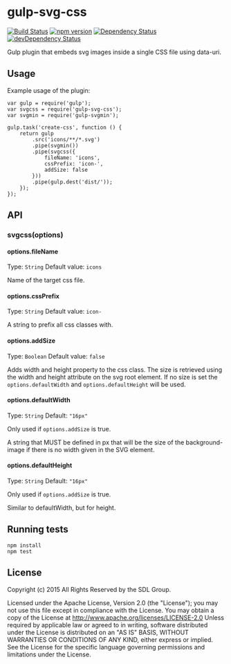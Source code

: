 # gulp-svg-css 
[![Build Status](https://travis-ci.org/sdl/gulp-svg-css.svg?branch=master)](https://travis-ci.org/sdl/gulp-svg-css)
[![npm version](https://badge.fury.io/js/gulp-svg-css.svg)](https://badge.fury.io/js/gulp-svg-css)
[![Dependency Status](https://david-dm.org/sdl/gulp-svg-css.svg)](https://david-dm.org/sdl/gulp-svg-css)
[![devDependency Status](https://david-dm.org/sdl/gulp-svg-css/dev-status.svg)](https://david-dm.org/sdl/gulp-svg-css#info=devDependencies)

Gulp plugin that embeds svg images inside a single CSS file using data-uri.

## Usage

Example usage of the plugin:

    var gulp = require('gulp');
    var svgcss = require('gulp-svg-css');
    var svgmin = require('gulp-svgmin');

    gulp.task('create-css', function () {
        return gulp
            .src('icons/**/*.svg')
            .pipe(svgmin())
            .pipe(svgcss({ 
                fileName: 'icons',
                cssPrefix: 'icon-',
                addSize: false
            }))
            .pipe(gulp.dest('dist/'));
        });
    });

## API

### svgcss(options)

#### options.fileName
Type: `String`
Default value: `icons`

Name of the target css file.

#### options.cssPrefix
Type: `String`
Default value: `icon-`

A string to prefix all css classes with.

#### options.addSize
Type: `Boolean`
Default value: `false`

Adds width and height property to the css class.
The size is retrieved using the width and height attribute on the svg root element. If no size is set the `options.defaultWidth` and `options.defaultHeight` will be used.

#### options.defaultWidth
Type: `String`
Default: `"16px"`

Only used if `options.addSize` is true.

A string that MUST be defined in px that will be the size of the background-image if there is no width given in the SVG element.

#### options.defaultHeight
Type: `String`
Default: `"16px"`

Only used if `options.addSize` is true.

Similar to defaultWidth, but for height.

## Running tests

    npm install
    npm test

## License

Copyright (c) 2015 All Rights Reserved by the SDL Group.

Licensed under the Apache License, Version 2.0 (the "License");
you may not use this file except in compliance with the License.
You may obtain a copy of the License at
http://www.apache.org/licenses/LICENSE-2.0
Unless required by applicable law or agreed to in writing, software
distributed under the License is distributed on an "AS IS" BASIS,
WITHOUT WARRANTIES OR CONDITIONS OF ANY KIND, either express or implied.
See the License for the specific language governing permissions and
limitations under the License.